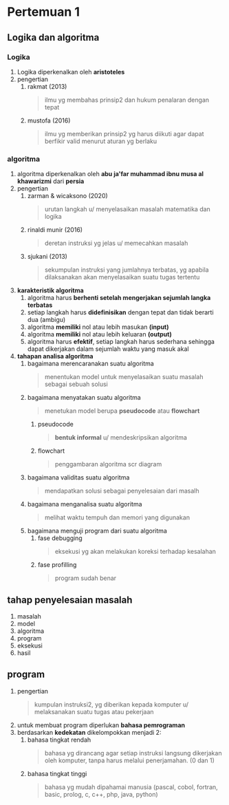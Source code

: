 # Pertemuan 1

## Logika dan algoritma

### Logika

1. Logika diperkenalkan oleh **aristoteles**
2. pengertian
    1. rakmat (2013)
        > ilmu yg membahas prinsip2 dan hukum penalaran dengan tepat
    2. mustofa (2016)
        > ilmu yg memberikan prinsip2 yg harus diikuti agar dapat berfikir valid menurut aturan yg berlaku

### algoritma

1. algoritma diperkenalkan oleh **abu ja'far muhammad ibnu musa al khawarizmi** dari **persia**
2. pengertian
    1. zarman & wicaksono (2020)
        > urutan langkah u/ menyelasaikan masalah matematika dan logika
    2. rinaldi munir (2016)
        > deretan instruksi yg jelas u/ memecahkan masalah
    3. sjukani (2013)
        > sekumpulan instruksi yang jumlahnya terbatas, yg apabila dilaksanakan akan menyelasaikan suatu tugas tertentu
3. **karakteristik algoritma**
    1. algoritma harus **berhenti setelah mengerjakan sejumlah langka terbatas**
    2. setiap langkah harus **didefinisikan** dengan tepat dan tidak berarti dua (ambigu)
    3. algoritma **memiliki** nol atau lebih masukan **(input)**
    4. algoritma **memiliki** nol atau lebih keluaran **(output)**
    5. algoritma harus **efektif**, setiap langkah harus sederhana sehingga dapat dikerjakan dalam sejumlah waktu yang masuk akal
4. **tahapan analisa algoritma**
    1. bagaimana merencaranakan suatu algoritma
        > menentukan model untuk menyelasaikan suatu masalah sebagai sebuah solusi
    2. bagaimana menyatakan suatu algoritma
        > menetukan model berupa **pseudocode** atau **flowchart**
        1. pseudocode
            > **bentuk informal** u/ mendeskripsikan algoritma
        2. flowchart
            > penggambaran algoritma scr diagram
    3. bagaimana validitas suatu algoritma
        > mendapatkan solusi sebagai penyelesaian dari masalh
    4. bagaimana menganalisa suatu algoritma
        > melihat waktu tempuh dan memori yang digunakan
    5. bagaimana menguji program dari suatu algoritma
        1. fase debugging
            > eksekusi yg akan melakukan koreksi terhadap kesalahan
        2. fase profilling
            > program sudah benar

## tahap penyelesaian masalah

1. masalah
2. model
3. algoritma
4. program
5. eksekusi
6. hasil

## program

1. pengertian
    > kumpulan instruksi2, yg diberikan kepada komputer u/ melaksanakan suatu tugas atau pekerjaan
2. untuk membuat program diperlukan **bahasa pemrograman**
3. berdasarkan **kedekatan** dikelompokkan menjadi 2:
    1. bahasa tingkat rendah
        > bahasa yg dirancang agar setiap instruksi langsung dikerjakan oleh komputer, tanpa harus melalui penerjamahan. (0 dan 1)
    2. bahasa tingkat tinggi
        > bahasa yg mudah dipahamai manusia (pascal, cobol, fortran, basic, prolog, c, c++, php, java, python)

